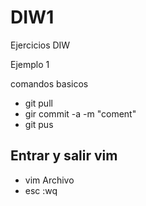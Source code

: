 # DIW1
Ejercicios DIW


Ejemplo 1

comandos basicos

* git pull
* gir commit -a -m "coment"
* git pus
## Entrar y salir vim
* vim Archivo
* esc :wq
